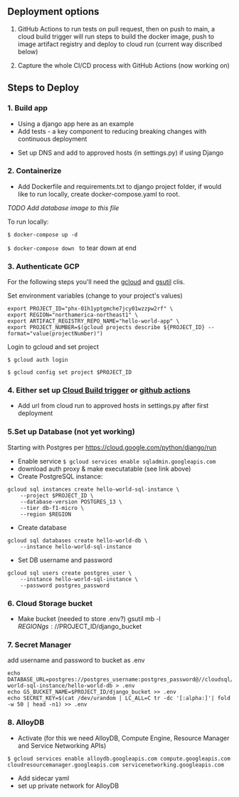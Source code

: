 ## Deployment options
1. GitHub Actions to run tests on pull request, then on push to main, a cloud build trigger will run steps to build the docker image, push to image artifact registry and deploy to cloud run (current way discribed below)

2. Capture the whole CI/CD process with GitHub Actions (now working on)


## Steps to Deploy 
<!-- Google Cloud Run Service Agent service-294163875507@serverless-robot-prod.iam.gserviceaccount.com  -->
### 1. Build app
* Using a django app here as an example
* Add tests - a key component to reducing breaking changes with continuous deployment
<!-- * Add githubs workflow file  -->

* Set up DNS and add to approved hosts (in settings.py) if using Django

### 2. Containerize 
* Add Dockerfile and requirements.txt to django project folder, if would like to run locally, create docker-compose.yaml to root.

*TODO Add database image to this file*
<!-- **Look at using GCP cloud shell or GitHub codespaces if unable to use docker on your machine because of admin privledges**  -->

To run locally:

```$ docker-compose up -d ```

```$ docker-compose down ``` to tear down at end

### 3. Authenticate GCP
For the following steps you'll need the [gcloud](https://cloud.google.com/sdk/docs/install) and [gsutil](https://cloud.google.com/storage/docs/gsutil_install) clis. 

Set environment variables (change to your project's values)

``` 
export PROJECT_ID="phx-01h1yptgmche7jcy01wzzpw2rf" \
export REGION="northamerica-northeast1" \
export ARTIFACT_REGISTRY_REPO_NAME="hello-world-app" \
export PROJECT_NUMBER=$(gcloud projects describe ${PROJECT_ID} --format="value(projectNumber)")
```

Login to gcloud and set project

```$ gcloud auth login```

```$ gcloud config set project $PROJECT_ID```

### 4. Either set up [Cloud Build trigger](clould-build-trigger-README.md) or [github actions](github-actions-README.md) 

* Add url from cloud run to approved hosts in settings.py after first deployment

### 5.Set up Database (not yet working)
Starting with Postgres per https://cloud.google.com/python/django/run
* Enable service 
``` $ gcloud services enable sqladmin.googleapis.com ```
* download auth proxy & make executatable (see link above)
* Create PostgreSQL instance:

```
gcloud sql instances create hello-world-sql-instance \
    --project $PROJECT_ID \
    --database-version POSTGRES_13 \
    --tier db-f1-micro \
    --region $REGION
```
* Create database 
```
gcloud sql databases create hello-world-db \
    --instance hello-world-sql-instance
```
* Set DB username and password
```
gcloud sql users create postgres_user \
    --instance hello-world-sql-instance \
    --password postgres_password
```

### 6. Cloud Storage bucket
<!-- * Enable google cloud storage
gcloud enable storage-component.googleapis.com storage-api.googleapis.com storage.googleapis.com  -->
* Make bucket (needed to store .env?)
gsutil mb -l $REGION gs://$PROJECT_ID/django_bucket

### 7. Secret Manager
add username and password to bucket as .env
```
echo DATABASE_URL=postgres://postgres_username:postgres_password@//cloudsql/$PROJECT_ID:$REGION:hello-world-sql-instance/hello-world-db > .env
echo GS_BUCKET_NAME=$PROJECT_ID/django_bucket >> .env
echo SECRET_KEY=$(cat /dev/urandom | LC_ALL=C tr -dc '[:alpha:]'| fold -w 50 | head -n1) >> .env
```
### 8. AlloyDB
* Activate (for this we need AlloyDB, Compute Engine, Resource Manager and Service Networking APIs)

```$ gcloud services enable alloydb.googleapis.com compute.googleapis.com cloudresourcemanager.googleapis.com servicenetworking.googleapis.com```
* Add sidecar yaml
* set up private network for AlloyDB
<!-- gcloud compute addresses create default-private \
    --global \
    --purpose=VPC_PEERING \
    --prefix-length=20 \
    --network=projects/pdcp-cloud-014-lilakelland/global/networks/default -->
